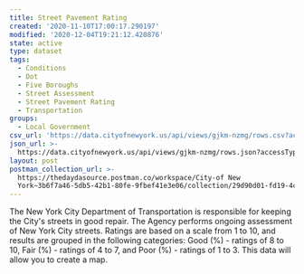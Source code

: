 ```yaml
---
title: Street Pavement Rating
created: '2020-11-10T17:00:17.290197'
modified: '2020-12-04T19:21:12.420876'
state: active
type: dataset
tags:
  - Conditions
  - Dot
  - Five Boroughs
  - Street Assessment
  - Street Pavement Rating
  - Transportation
groups:
  - Local Government
csv_url: 'https://data.cityofnewyork.us/api/views/gjkm-nzmg/rows.csv?accessType=DOWNLOAD'
json_url: >-
  https://data.cityofnewyork.us/api/views/gjkm-nzmg/rows.json?accessType=DOWNLOAD
layout: post
postman_collection_url: >-
  https://thedaydasource.postman.co/workspace/City-of New
  York~3b6f7a46-5db5-42b1-80fe-9fbef41e3e06/collection/29d90d01-fd19-4cdc-b1d8-28eb0f0ffa57
---
```

The New York City Department of Transportation is responsible for keeping the City's streets in good repair. The Agency performs ongoing assessment of New York City streets. Ratings are based on a scale from 1 to 10, and results are grouped in the following categories: Good (%) - ratings of 8 to 10, Fair (%) - ratings of 4 to 7, and Poor (%) - ratings of 1 to 3. This data will allow you to create a map.
